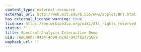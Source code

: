 ```yaml
---
content_type: external-resource
external_url: http://web.mit.edu/6.555/www/applet/DFT.html
has_external_license_warning: true
license: https://en.wikipedia.org/wiki/All_rights_reserved
status: ''
title: Spectral Analysis Interactive Demo
uid: 7ea6a8b7-d434-4690-b292-942f82375699
wayback_url: ''
---
```

